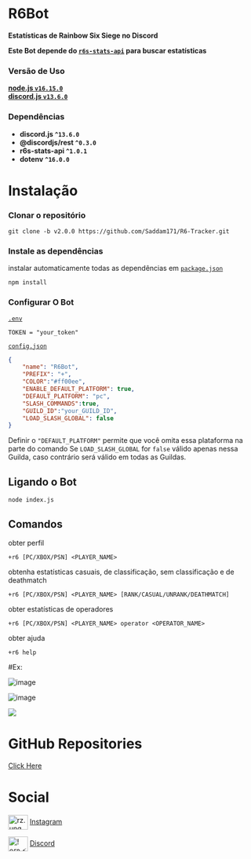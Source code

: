 # R6Bot
**Estatísticas de Rainbow Six Siege no Discord**  

**Este Bot depende do [`r6s-stats-api`](https://github.com/Saddam171/R6-Tracker) para buscar estatísticas**  

### Versão de Uso
[**node.js  `v16.15.0`**](https://nodejs.org/en/)  
[**discord.js  `v13.6.0`**](https://discord.org/en/)  


### Dependências  
* **discord.js `^13.6.0`**  
* **@discordjs/rest `^0.3.0`**  
* **r6s-stats-api `^1.0.1`**  
* **dotenv `^16.0.0`**  



# Instalação

### Clonar o repositório
```
git clone -b v2.0.0 https://github.com/Saddam171/R6-Tracker.git
```

### Instale as dependências
instalar automaticamente todas as dependências em [`package.json`](./package.json)  
```
npm install
```

### Configurar O Bot 
[`.env`](./.env) 
```env
TOKEN = "your_token"
```
[`config.json`](./config.json)  
```json
{
    "name": "R6Bot",
    "PREFIX": "+",
    "COLOR":"#ff00ee",
    "ENABLE_DEFAULT_PLATFORM": true,
    "DEFAULT_PLATFORM": "pc",
    "SLASH_COMMANDS":true,
    "GUILD_ID":"your_GUILD_ID",
    "LOAD_SLASH_GLOBAL": false
}
```
Definir o `"DEFAULT_PLATFORM"` permite que você omita essa plataforma na parte do comando
Se `LOAD_SLASH_GLOBAL` for `false` válido apenas nessa Guilda, caso contrário será válido em todas as Guildas.

## Ligando o Bot

```
node index.js
```

## Comandos

obter perfil
```
+r6 [PC/XBOX/PSN] <PLAYER_NAME>
```

obtenha estatísticas casuais, de classificação, sem classificação e de deathmatch
```
+r6 [PC/XBOX/PSN] <PLAYER_NAME> [RANK/CASUAL/UNRANK/DEATHMATCH]
```

obter estatísticas de operadores
```
+r6 [PC/XBOX/PSN] <PLAYER_NAME> operator <OPERATOR_NAME>
```

obter ajuda
```
+r6 help
```

#Ex:

![image](https://user-images.githubusercontent.com/92656405/202003954-86cbe8dd-9286-44a0-9c5b-4d7f6f2283cc.png)

![image](https://user-images.githubusercontent.com/92656405/202004142-4ee59a61-eda8-411a-a218-58cc1a1307a5.png)










[<img src="https://canary.discordapp.com/api/guilds/664835490985410588/widget.png?style=banner2">](https://discord.gg/TEMauza)

# GitHub Repositories 

[Click Here](https://github.com/Saddam171?tab=repositories) 

# Social 
<a href="https://instagram.com/rz.ung" target="blank"><img align="center" src="https://raw.githubusercontent.com/rahuldkjain/github-profile-readme-generator/master/src/images/icons/Social/instagram.svg" alt="rz.ung" height="30" width="40" /></a>
[Instagram](https://www.instagram.com/rz.ung/)

<a href="https://discord.gg/! ᴏғᴘ ⚡ Resilient |ᴿᴶ 🇦🇷#0019" target="blank"><img align="center" src="https://raw.githubusercontent.com/rahuldkjain/github-profile-readme-generator/master/src/images/icons/Social/discord.svg" alt="! ᴏғᴘ ⚡ Resilient |ᴿᴶ 🇦🇷#0019" height="30" width="40" /></a>
[Discord](https://discord.gg/TEMauza)




